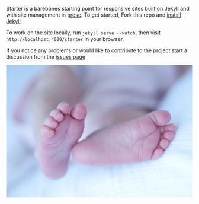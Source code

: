 Starter is a barebones starting point for responsive sites built on Jekyll and with
site management in [prose](http://prose.io). To get started, Fork this repo and [install Jekyll](http://jekyllrb.com/docs/installation).

To work on the site locally, run `jekyll serve --watch`, then visit `http://localhost:4000/starter` in your browser.

If you notice any problems or would like to contribute to the project start a discussion from the [issues page](https://github.com/prose/starter/issues)

![](/media/deer_baby_01.jpg)
